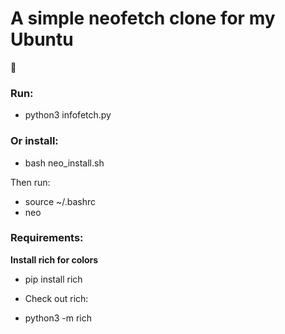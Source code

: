# A simple neofetch clone for my Ubuntu 

:penguin:

### Run: 
* python3 infofetch.py

### Or install:
* bash neo_install.sh

Then run: 
* source ~/.bashrc
* neo

### Requirements:
**Install rich for colors**
* pip install rich 

* Check out rich:
* python3 -m rich
